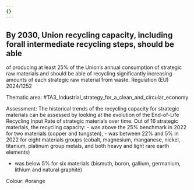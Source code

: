 ```yaml
---
{}
---
```

## By 2030, Union recycling capacity, including forall intermediate recycling steps, should be able
of producing at least 25% of the Union’s annual consumption of strategic raw materials and should be able of recycling significantly increasing amounts of each strategic raw material from waste.
Regulation (EU) 2024/1252

Thematic area: #TA3_Industrial_strategy_for_a_clean_and_circular_economy

Assessment: The historical trends of the recycling capacity for strategic materials can be assessed by looking at the evolution of the End-of-Life Recycling Input Rate of strategic materials over time. Out of 16 strategic materials, the recycling capacity: - was above the 25% benchmark in 2022 for two materials (copper and tungsten), - was between 22% and 5% in 2022 for eight materials groups (cobalt, magnesium, manganese, nickel, titanium, platinum group metals, and both heavy and light rare earth elements)
- was below 5% for six materials (bismuth, boron, gallium, germanium, lithium and natural graphite)

Colour: #orange